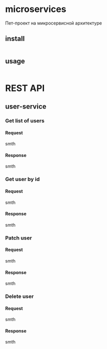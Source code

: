 # microservices
Пет-проект на микросервисной архитектуре
## install
```

```
## usage
```

```

# REST API

## user-service

### Get list of users
#### Request
smth
#### Response
smth

### Get user by id
#### Request
smth
#### Response
smth

### Patch user
#### Request
smth
#### Response
smth

### Delete user
#### Request
smth
#### Response
smth
